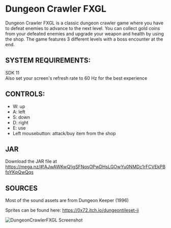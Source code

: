 # Dungeon Crawler FXGL
Dungeon Crawler FXGL is a classic dungeon crawler game where you have to defeat enemies to advance to the next level. You can collect gold coins from your defeated enemies and upgrade your weapon and health by using the shop. The game features 3 different levels with a boss encounter at the end.

## SYSTEM REQUIREMENTS:
SDK 11  
Also set your screen's refresh rate to 60 Hz for the best experience

## CONTROLS:
* W: up
* A: left
* S: down
* D: right
* E: use
* Left mousebutton: attack/buy item from the shop

## JAR
Download the JAR file at https://mega.nz/#!AJwAWKwQ!jgSFNqsOPwDHsLGOwYu0NMDc1rFCVEkPBfoYKpQwQqs

## SOURCES
Most of the sound assets are from Dungeon Keeper (1996)

Sprites can be found here: https://0x72.itch.io/dungeontileset-ii

![DungeonCrawlerFXGL Screenshot](https://i.imgur.com/sn8b6NR.jpg "DungeonCrawlerFXGL Screenshot")
